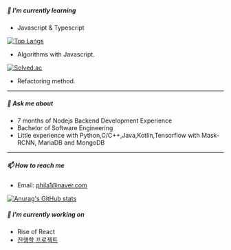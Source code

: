 ##### 🌱 I’m currently learning

- Javascript & Typescript

[![Top Langs](https://github-readme-stats.vercel.app/api/top-langs/?username=alexrider94&layout=compact&theme=radical)](https://github.com/alexrider94/github-readme-stats)
- Algorithms with Javascript.

[![Solved.ac](http://mazassumnida.wtf/api/generate_badge?boj=phila1)](https://solved.ac/phila1)
- Refactoring method.

***

##### 💬 Ask me about

- 7 months of Nodejs Backend Development Experience
- Bachelor of Software Engineering
- Little experience with Python,C/C++,Java,Kotlin,Tensorflow with Mask-RCNN, MariaDB and MongoDB

***

##### 📫 How to reach me

- Email: phila1@naver.com

[![Anurag's GitHub stats](https://github-readme-stats.vercel.app/api?username=alexrider94&show_icons=true&theme=radical)](https://github.com/anuraghazra/github-readme-stats)

##### 🔭 I’m currently working on
- Rise of React
- [진행할 프로젝트](https://bubbly-bone-3ef.notion.site/Project-List-4dd52ba970134d778b3182a0c39a0ce7)
